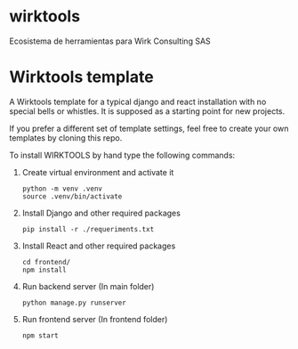 # wirktools
Ecosistema de herramientas para Wirk Consulting SAS

# Wirktools template

A Wirktools template for a typical django and react installation with no 
special bells or whistles. It is supposed as a starting point 
for new projects.

If you prefer a different set of template settings, feel free to 
create your own templates by cloning this repo.

To install WIRKTOOLS by hand type the following commands:

1. Create virtual environment and activate it
   ```
   python -m venv .venv
   source .venv/bin/activate
   ```
2. Install Django and other required packages
   ```
   pip install -r ./requeriments.txt
   ```
3. Install React and other required packages
   ```
   cd frontend/
   npm install
   ```
4. Run backend server (In main folder)
   ```
   python manage.py runserver
   ```
5. Run frontend server (In frontend folder)
   ```
   npm start
   ```
